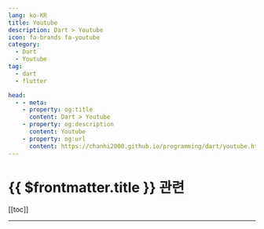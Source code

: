 ```yaml
---
lang: ko-KR
title: Youtube
description: Dart > Youtube
icon: fa-brands fa-youtube
category:
  - Dart
  - Youtube
tag: 
  - dart
  - flutter

head:
  - - meta:
    - property: og:title
      content: Dart > Youtube
    - property: og:description
      content: Youtube
    - property: og:url
      content: https://chanhi2000.github.io/programming/dart/youtube.html
---
```


# {{ $frontmatter.title }} 관련

[[toc]]

---

<MyYouTubeItems jsonName="yu-TheCodingPapa" /><!-- The Coding Papa 더코딩파파 -->
<MyYouTubeItems jsonName="yu-dev_man" /><!-- 개발하는남자 -->
<MyYouTubeItems jsonName="yu-techieblossom" /><!-- Techie Blossom -->
<MyYouTubeItems jsonName="yu-CodeXDev" /><!-- CodeX -->
<MyYouTubeItems jsonName="yu-CodeAndroid" /><!-- CodeAndroid -->
<MyYouTubeItems jsonName="yu-DoctorCode9" /><!-- doctor code -->
<MyYouTubeItems jsonName="yu-Hallden_" /><!-- Hallden -->
<MyYouTubeItems jsonName="yu-tadaspetra" /><!-- Tadas Petra -->
<MyYouTubeItems jsonName="yu-mhadaily" /><!-- Majid Hajian -->
<MyYouTubeItems jsonName="yu-TheFlutterWay" /><!-- The Flutter Way -->
<MyYouTubeItems jsonName="yu-indianappguy" /><!-- Sanskar Tiwari -->
<MyYouTubeItems jsonName="yu-dbestech" /><!-- dbestech -->
<MyYouTubeItems jsonName="yu-FlutterMapp" /><!-- Flutter Mapp -->
<MyYouTubeItems jsonName="yu-JAICHANGPARK" /><!-- Dream Walker -->
<MyYouTubeItems jsonName="yu-flutterdev" /><!-- Flutter -->
<MyYouTubeItems jsonName="yu-hyangmama" /><!-- 향마마 허리업 (dev.) -->
<MyYouTubeItems jsonName="yu-survivalcoding" /><!-- 오준석의 생존코딩 -->
<MyYouTubeItems jsonName="yu-THE100_" /><!-- Bravo Your Life.THE100_더백 -->
<MyYouTubeItems jsonName="yu-gdgsongdo1690" /><!-- GDGSongDo -->
<MyYouTubeItems jsonName="yu-createdbykoko" /><!-- Mitch Koko -->
<MyYouTubeItems jsonName="yu-totally-vy3xb" /><!-- TOTALLY 개발자 -->
<MyYouTubeItems jsonName="yu-flutterguys" /><!-- Flutter Guys -->
<MyYouTubeItems jsonName="yu-FirstBuildKorea" /><!-- FirstBuild Korea -->
<MyYouTubeItems jsonName="yu-abdulazizahwan" /><!-- Abdul Aziz Ahwan -->
<MyYouTubeItems jsonName="yu-babakcode" /><!-- Babak Code -->
<MyYouTubeItems jsonName="yu-thetechbrotherss" /><!-- The Tech Brothers -->
<MyYouTubeItems jsonName="yu-user-tv8fr9in3d" /><!-- 도그풋 -->
<MyYouTubeItems jsonName="yu-UnsureProgrammer" /><!-- Unsure Programmer -->
<MyYouTubeItems jsonName="yu-explosoratory" /><!-- 설명하는개발자 -->
<MyYouTubeItems jsonName="yu-NetNinja" /><!-- The Net Ninja -->
<MyYouTubeItems jsonName="yu-CodingwithT" /><!-- Coding With Tea -->
<MyYouTubeItems jsonName="yu-DavidSerranoIO" /><!-- David Serrano -->
<MyYouTubeItems jsonName="yu-airklassofficial" /><!-- 에어클래스 -->
<MyYouTubeItems jsonName="yu-alohaclass" /><!-- ALOHA CLASS -->
<MyYouTubeItems jsonName="yu-mungcoding" /><!-- 멍코딩 -->
<MyYouTubeItems jsonName="yu-programgarden" /><!-- 프로그램 동산 - IT 지식 공유 -->
<MyYouTubeItems jsonName="yu-ambitiouslabs" /><!-- Ambitious Alim -->
<MyYouTubeItems jsonName="yu-AivarsMeijers" /><!-- Aivars Meijers -->
<MyYouTubeItems jsonName="yu-yukicoding6552" /><!-- Yuki Coding -->
<MyYouTubeItems jsonName="yu-codingchef" /><!-- 코딩셰프 -->
<MyYouTubeItems jsonName="yu-jamesnocode" /><!-- James NoCode -->

<TagLinks />